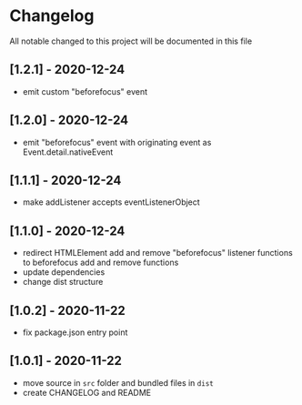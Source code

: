 # Changelog
All notable changed to this project will be documented in this file

## [1.2.1] - 2020-12-24
- emit custom "beforefocus" event

## [1.2.0] - 2020-12-24
- emit "beforefocus" event with originating event as Event.detail.nativeEvent

## [1.1.1] - 2020-12-24
- make addListener accepts eventListenerObject

## [1.1.0] - 2020-12-24
- redirect HTMLElement add and remove "beforefocus" listener functions to beforefocus add and remove functions
- update dependencies
- change dist structure

## [1.0.2] - 2020-11-22
- fix package.json entry point

## [1.0.1] - 2020-11-22
- move source in `src` folder and bundled files in `dist`
- create CHANGELOG and README